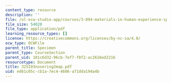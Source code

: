 ```yaml
---
content_type: resource
description: ''
file: /ol-ocw-studio-app/courses/3-094-materials-in-human-experience-spring-2004/ed61c05ccb1a7ec44606a71dda194a4b_32SI03nosering2map.pdf
file_size: 54020
file_type: application/pdf
learning_resource_types: []
license: https://creativecommons.org/licenses/by-nc-sa/4.0/
ocw_type: OCWFile
parent_title: Specimen
parent_type: CourseSection
parent_uid: 101c6d32-96cb-7ef7-f8f2-ac2616ed2216
resourcetype: Document
title: 32SI03nosering2map.pdf
uid: ed61c05c-cb1a-7ec4-4606-a71dda194a4b
---
```

